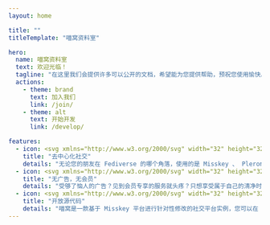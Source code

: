 ```yaml
---
layout: home

title: ""
titleTemplate: "喵窝资料室"

hero:
  name: 喵窝资料室
  text: 欢迎光临！
  tagline: "在这里我们会提供许多可以公开的文档，希望能为您提供帮助，预祝您使用愉快。 🎉"
  actions:
    - theme: brand
      text: 加入我们
      link: /join/
    - theme: alt
      text: 开始开发
      link: /develop/

features:
  - icon: <svg xmlns="http://www.w3.org/2000/svg" width="32" height="32" viewBox="0 0 48 48"><g><rect x="4.491" y="13.053" width="15.475" height="2.001" transform="translate(-6.173 16.953) rotate(-57.923)" fill="#b7e3fc"></rect><rect x="28.613" y="0.543" width="1.999" height="19.549" transform="translate(7.664 32.715) rotate(-64.788)" fill="#b7e3fc"></rect><rect x="18.559" y="25.975" width="23.835" height="1.999" transform="translate(-10.189 28.636) rotate(-43.852)" fill="#b7e3fc"></rect><rect x="29.778" y="28.993" width="20.299" height="2" transform="translate(4.478 65.165) rotate(-81.688)" fill="#b7e3fc"></rect><rect x="9.561" y="18.999" width="28.878" height="2.001" transform="translate(-3.764 5.677) rotate(-12.517)" fill="#b7e3fc"></rect><path d="M19,43a5,5,0,1,1,5-5A5.006,5.006,0,0,1,19,43Z" fill="#47b0ea"></path><path d="M6,29a5,5,0,1,1,5-5A5.006,5.006,0,0,1,6,29Z" fill="#47b0ea"></path><path d="M42,21a5,5,0,1,1,5-5A5.006,5.006,0,0,1,42,21Z" fill="#47b0ea"></path><path d="M18,9a4,4,0,1,1,4-4A4,4,0,0,1,18,9Z" fill="#47b0ea"></path><path d="M38,47a4,4,0,1,1,4-4A4,4,0,0,1,38,47Z" fill="#47b0ea"></path></g></svg>
    title: "去中心化社交"
    details: "无论您的朋友在 Fediverse 的哪个角落，使用的是 Misskey 、 Pleroma 或是 Mastodon ，您都可以轻松关注、互动，共享美好社交生活，"
  - icon: <svg xmlns="http://www.w3.org/2000/svg" width="32" height="32" viewBox="0 0 48 48"><g><path d="M35.625,32.219A6.617,6.617,0,0,0,31.981,31c-1.939.036-4.906.992-6.981,5.747V15.987a1,1,0,0,0-2,0v20.76c-2.075-4.755-5.042-5.711-6.981-5.747h-.094a6.187,6.187,0,0,0-3.55,1.22,1,1,0,1,0,1.25,1.562,4.141,4.141,0,0,1,2.3-.782h.057c3.567.065,6.127,4.482,7.026,12.117a1,1,0,0,0,1.986,0c.9-7.635,3.459-12.052,7.026-12.117h.057a4.182,4.182,0,0,1,2.3.785,1,1,0,0,0,1.245-1.565Z" fill="#ffd764"></path><path d="M11.253,44a1,1,0,0,1-.465-.115L8,42.42,5.212,43.885a1,1,0,0,1-1.45-1.054l.532-3.1-2.256-2.2a1,1,0,0,1,.555-1.7l3.116-.454,1.4-2.824a1.039,1.039,0,0,1,1.792,0l1.395,2.824,3.116.454a1,1,0,0,1,.555,1.7l-2.256,2.2.532,3.1A1,1,0,0,1,11.253,44Z" fill="#ed7064"></path><path d="M27.253,14a1,1,0,0,1-.465-.115L24,12.42l-2.788,1.465a1,1,0,0,1-1.45-1.054l.532-3.1-2.256-2.2a1,1,0,0,1,.555-1.7l3.116-.454L23.1,2.545a1.039,1.039,0,0,1,1.792,0l1.395,2.824,3.116.454a1,1,0,0,1,.555,1.7l-2.256,2.2.532,3.1A1,1,0,0,1,27.253,14Z" fill="#ed7064"></path><path d="M43.253,44a1,1,0,0,1-.465-.115L40,42.42l-2.788,1.465a1,1,0,0,1-1.45-1.054l.532-3.1-2.256-2.2a1,1,0,0,1,.555-1.7l3.116-.454L39.1,32.545a1.039,1.039,0,0,1,1.792,0l1.395,2.824,3.116.454a1,1,0,0,1,.555,1.7l-2.256,2.2.532,3.1A1,1,0,0,1,43.253,44Z" fill="#ed7064"></path><path d="M10,16a3,3,0,0,1-3-3,1,1,0,0,0-2,0,3,3,0,0,1-3,3,1,1,0,0,0,0,2,3,3,0,0,1,3,3,1,1,0,0,0,2,0,3,3,0,0,1,3-3,1,1,0,0,0,0-2Z" fill="#ea9860"></path><path d="M46,15.987a3,3,0,0,1-3-3,1,1,0,0,0-2,0,3,3,0,0,1-3,3,1,1,0,1,0,0,2,3,3,0,0,1,3,3,1,1,0,0,0,2,0,3,3,0,0,1,3-3,1,1,0,1,0,0-2Z" fill="#ea9860"></path><path d="M20,30a1,1,0,0,1-.9-.553c-3.647-7.294-8.892-7.457-9.114-7.46a1,1,0,0,1,.009-2h0c.27,0,6.665.112,10.893,8.566A1,1,0,0,1,20,30Z" fill="#ffd764"></path><path d="M28,30a1,1,0,0,1-.894-1.447C31.333,20.1,37.728,19.988,38,19.987h0a1,1,0,0,1,0,2c-.215,0-5.46.166-9.107,7.46A1,1,0,0,1,28,30Z" fill="#ffd764"></path></g></svg>
    title: "无广告，无会员"
    details: "受够了恼人的广告？见到会员专享的服务就头疼？只想享受属于自己的清净时间线？这里就是您梦想中的乐土。我们坚持用爱发电，不投放广告，不设置会员制度。"
  - icon: <svg xmlns="http://www.w3.org/2000/svg" width="32" height="32" viewBox="0 0 48 48"><g><path fill="#72C472" d="M41,47H7c-1.105,0-2-0.895-2-2V3c0-1.105,0.895-2,2-2l24,0l12,12v32C43,46.105,42.105,47,41,47z"></path> <path fill="#54A354" d="M31,1v10c0,1.105,0.895,2,2,2h10L31,1z"></path> <path fill="#FFFFFF" d="M20,32c-0.256,0-0.512-0.098-0.707-0.293l-6-6c-0.391-0.391-0.391-1.023,0-1.414l6-6 c0.391-0.391,1.023-0.391,1.414,0s0.391,1.023,0,1.414L15.414,25l5.293,5.293c0.391,0.391,0.391,1.023,0,1.414 C20.512,31.902,20.256,32,20,32z"></path> <path fill="#FFFFFF" d="M28,32c-0.256,0-0.512-0.098-0.707-0.293c-0.391-0.391-0.391-1.023,0-1.414L32.586,25l-5.293-5.293 c-0.391-0.391-0.391-1.023,0-1.414s1.023-0.391,1.414,0l6,6c0.391,0.391,0.391,1.023,0,1.414l-6,6C28.512,31.902,28.256,32,28,32z"></path></g></svg>
    title: "开放源代码"
    details: "喵窝是一款基于 Misskey 平台进行针对性修改的社交平台实例，您可以在 NyaCodes 或是 GitHub 访问到我们所有的源代码。"
---
```

